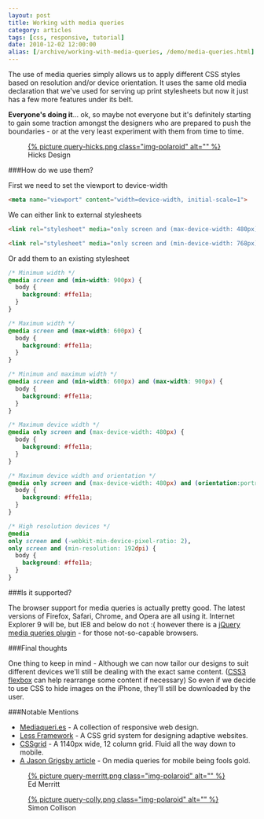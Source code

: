 ```yaml
---
layout: post
title: Working with media queries
category: articles
tags: [css, responsive, tutorial]
date: 2010-12-02 12:00:00
alias: [/archive/working-with-media-queries, /demo/media-queries.html]
---
```


The use of media queries simply allows us to apply different CSS styles based on resolution and/or device orientation. It uses the same old media declaration that we've used for serving up print stylesheets but now it just has a few more features under its belt.

**Everyone's doing it**... ok, so maybe not everyone but it's definitely starting to gain some traction amongst the designers who are prepared to push the boundaries - or at the very least experiment with them from time to time.

<figure class="figure-img">
  <a href="http://hicksdesign.co.uk">
    {% picture query-hicks.png class="img-polaroid" alt="" %}
  </a>
  <figcaption>Hicks Design</figcaption>
</figure>

###How do we use them?

First we need to set the viewport to device-width

``` html
<meta name="viewport" content="width=device-width, initial-scale=1">
```

We can either link to external stylesheets

``` html
<link rel="stylesheet" media="only screen and (max-device-width: 480px)" href="small.css">

<link rel="stylesheet" media="only screen and (min-device-width: 768px) and (max-device-width: 1024px)" href="medium.css">
```

Or add them to an existing stylesheet

``` css
/* Minimum width */
@media screen and (min-width: 900px) {
  body {
    background: #ffe11a;
  }
}

/* Maximum width */
@media screen and (max-width: 600px) {
  body {
    background: #ffe11a;
  }
}

/* Minimum and maximum width */
@media screen and (min-width: 600px) and (max-width: 900px) {
  body {
    background: #ffe11a;
  }
}

/* Maximum device width */
@media only screen and (max-device-width: 480px) {
  body {
    background: #ffe11a;
  }
}

/* Maximum device width and orientation */
@media only screen and (max-device-width: 480px) and (orientation:portrait) {
  body {
    background: #ffe11a;
  }
}

/* High resolution devices */
@media
only screen and (-webkit-min-device-pixel-ratio: 2),
only screen and (min-resolution: 192dpi) {
  body {
    background: #ffe11a;
  }
}
```

###Is it supported?

The browser support for media queries is actually pretty good. The latest versions of Firefox, Safari, Chrome, and Opera are all using it. Internet Explorer 9 will be, but IE8 and below do not :( however there is a [jQuery media queries plugin](http://plugins.jquery.com/project/MediaQueries) - for those not-so-capable browsers.

###Final thoughts

One thing to keep in mind - Although we can now tailor our designs to suit different devices we'll still be dealing with the exact same content. ([CSS3 flexbox](http://dev.w3.org/csswg/css3-flexbox/) can help rearrange some content if necessary) So even if we decide to use CSS to hide images on the iPhone, they'll still be downloaded by the user.

###Notable Mentions

+ [Mediaqueri.es](http://mediaqueri.es) - A collection of responsive web design.
+ [Less Framework](http://lessframework.com) - A CSS grid system for designing adaptive web­sites.
+ [CSSgrid](http://cssgrid.net/) - A 1140px wide, 12 column grid. Fluid all the way down to mobile.
+ [A Jason Grigsby article](http://www.cloudfour.com/css-media-query-for-mobile-is-fools-gold/) - On media queries for mobile being fools gold.

<figure class="figure-img">
  <a href="http://edmerritt.com/">
    {% picture query-merritt.png class="img-polaroid" alt="" %}
  </a>
  <figcaption>Ed Merritt</figcaption>
</figure>

<figure class="figure-img">
  <a href="http://colly.com/">
    {% picture query-colly.png class="img-polaroid" alt="" %}
  </a>
  <figcaption>Simon Collison</figcaption>
</figure>
